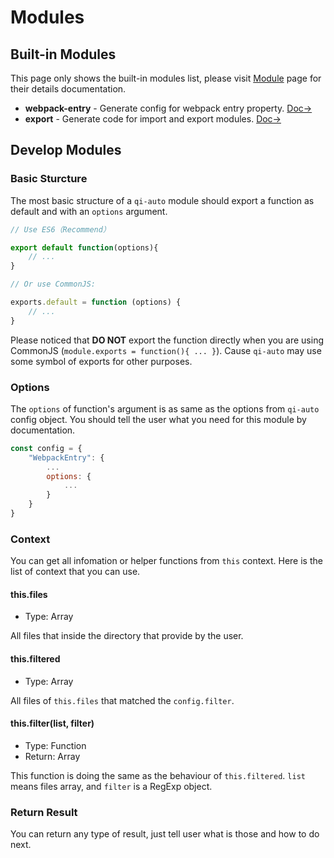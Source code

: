 # Modules

## Built-in Modules

This page only shows the built-in modules list, please visit [Module](../modules) page for their details documentation.

* **webpack-entry** - Generate config for webpack entry property. [Doc→](../modules/webpack-entry.md)
* **export** - Generate code for import and export modules. [Doc→](../modules/export.md)

## Develop Modules

### Basic Sturcture

The most basic structure of a `qi-auto` module should export a function as default and with an `options` argument.

```javascript
// Use ES6（Recommend）

export default function(options){
    // ...
}

// Or use CommonJS:

exports.default = function (options) {
    // ...
}
```

Please noticed that **DO NOT** export the function directly when you are using CommonJS (`module.exports = function(){ ... }`). Cause `qi-auto` may use some symbol of exports for other purposes.

### Options

The `options` of function's argument is as same as the options from `qi-auto` config object. You should tell the user what you need for this module by documentation.

```javascript
const config = {
    "WebpackEntry": {
        ...
        options: {
            ...
        }
    }
}
```

### Context

You can get all infomation or helper functions from `this` context. Here is the list of context that you can use.

#### this.files

* Type: Array

All files that inside the directory that provide by the user.

#### this.filtered

* Type: Array

All files of `this.files` that matched the `config.filter`.

#### this.filter(list, filter)

* Type: Function
* Return: Array

This function is doing the same as the behaviour of `this.filtered`. `list` means files array, and `filter` is a RegExp object.

### Return Result

You can return any type of result, just tell user what is those and how to do next.